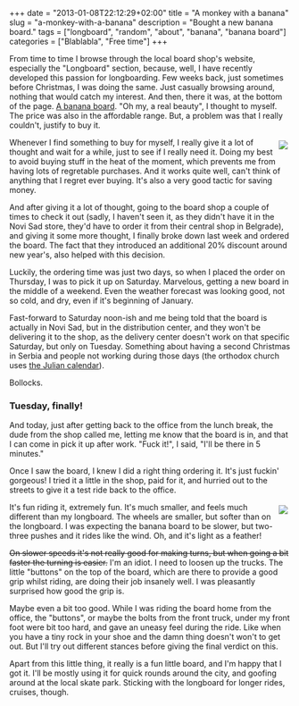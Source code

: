 +++
date = "2013-01-08T22:12:29+02:00"
title = "A monkey with a banana"
slug = "a-monkey-with-a-banana"
description = "Bought a new banana board."
tags = ["longboard", "random", "about", "banana", "banana board"]
categories = ["Blablabla", "Free time"]
+++

From time to time I browse through the local board shop's website, especially the "Longboard" section, because, well, I have recently developed this passion for longboarding. Few weeks back, just sometimes before Christmas, I was doing the same. Just casually browsing around, nothing that would catch my interest. And then, there it was, at the bottom of the page. <a href="http://www.bananaboards.com/">A banana board</a>. "Oh my, a real beauty", I thought to myself. The price was also in the affordable range. But, a problem was that I really couldn't, justify to buy it.

<a href="https://www.facebook.com/photo.php?fbid=391597737597956&amp;l=900b79d0ca"><img unselectable="on" style="float:right;padding:5px;" src="http://robertbasic.com/static/img/posts/bananaboard.jpg"></a>

Whenever I find something to buy for myself, I really give it a lot of thought and wait for a while, just to see if I really need it. Doing my best to avoid buying stuff in the heat of the moment, which prevents me from having lots of regretable purchases. And it works quite well, can't think of anything that I regret ever buying. It's also a very good tactic for saving money.

And after giving it a lot of thought, going to the board shop a couple of times to check it out (sadly, I haven't seen it, as they didn't have it in the Novi Sad store, they'd have to order it from their central shop in Belgrade), and giving it some more thought, I finally broke down last week and ordered the board. The fact that they introduced an additional 20% discount around new year's, also helped with this decision.

Luckily, the ordering time was just two days, so when I placed the order on Thursday, I was to pick it up on Saturday. Marvelous, getting a new board in the middle of a weekend. Even the weather forecast was looking good, not so cold, and dry, even if it's beginning of January.

Fast-forward to Saturday noon-ish and me being told that the board is actually in Novi Sad, but in the distribution center, and they won't be delivering it to the shop, as the delivery center doesn't work on that specific Saturday, but only on Tuesday. Something about having a second Christmas in Serbia and people not working during those days (the orthodox church uses <a href="http://en.wikipedia.org/wiki/Julian_calendar">the Julian calendar</a>).

Bollocks.

<h3>Tuesday, finally!</h3>

And today, just after getting back to the office from the lunch break, the dude from the shop called me, letting me know that the board is in, and that I can come in pick it up after work. "Fuck it!", I said, "I'll be there in 5 minutes."

Once I saw the board, I knew I did a right thing ordering it. It's just fuckin' gorgeous! I tried it a little in the shop, paid for it, and hurried out to the streets to give it a test ride back to the office.

<a href="https://www.facebook.com/photo.php?fbid=391681914256205&amp;l=60cfffe583"><img unselectable="on" style="float:right;padding:5px;" src="http://robertbasic.com/static/img/posts/bananaboardsign.jpg"></a>

It's fun riding it, extremely fun. It's much smaller, and feels much different than my longboard. The wheels are smaller, but softer than on the longboard. I was expecting the banana board to be slower, but two-three pushes and it rides like the wind. Oh, and it's light as a feather!

<strike>
On slower speeds it's not really good for making turns, but when going a bit faster the turning is easier.</strike> I'm an idiot. I need to loosen up the trucks. The little "buttons" on the top of the board, which are there to provide a good grip whilst riding, are doing their job insanely well. I was pleasantly surprised how good the grip is.

Maybe even a bit too good. While I was riding the board home from the office, the "buttons", or maybe the bolts from the front truck, under my front foot were bit too hard, and gave an uneasy feel during the ride. Like when you have a tiny rock in your shoe and the damn thing doesn't won't to get out. But I'll try out different stances before giving the final verdict on this.

Apart from this little thing, it really is a fun little board, and I'm happy that I got it. I'll be mostly using it for quick rounds around the city, and goofing around at the local skate park. Sticking with the longboard for longer rides, cruises, though.

